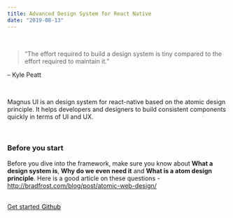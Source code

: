 ```yaml
---
title: Advanced Design System for React Native
date: "2019-08-13"
---
```


<br />

> “The effort required to build a design system is tiny compared to the effort required to maintain it.”

<p class="text-muted mt-2" >– Kyle Peatt</p>

<br />

Magnus UI is an design system for react-native based on the atomic design principle. It helps developers and designers to build consistent components quickly in terms of UI and UX.

<br />

### Before you start

Before you dive into the framework, make sure you know about **What a design system is**, **Why do we even need it** and **What is a atom design principle**. Here is a good article on these questions - <http://bradfrost.com/blog/post/atomic-web-design/>

<br />

<div class="block md:flex mt-4">
  <a href="/docs/getting-started" class="bg-primary-500 text-white block py-3 min-w-200 text-center rounded-lg" style="min-width: 200px">
    Get started
  </a>
  <a href="https://github.com/jsartisan/react-native-magnus" target="_blank" class="bg-white rounded-lg hover:bg-gray-100 flex items-center justify-center text-center mx-0 md:mx-3 block py-2 mt-3 md:mt-0 min-w-200" style="min-width: 200px; color: black;  border: 1px solid #e1e1e1;">
   Github
  </a>
</div>
